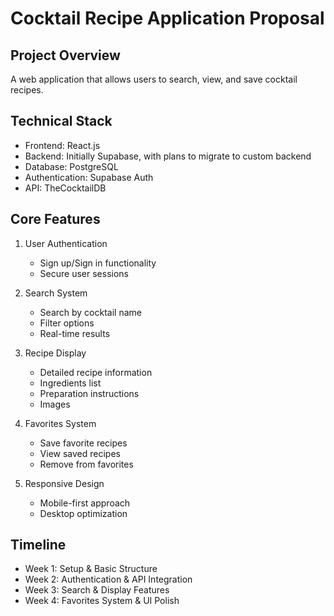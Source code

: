 # Cocktail Recipe Application Proposal

## Project Overview
A web application that allows users to search, view, and save cocktail recipes.

## Technical Stack
- Frontend: React.js
- Backend: Initially Supabase, with plans to migrate to custom backend
- Database: PostgreSQL
- Authentication: Supabase Auth
- API: TheCocktailDB

## Core Features
1. User Authentication
   - Sign up/Sign in functionality
   - Secure user sessions

2. Search System
   - Search by cocktail name
   - Filter options
   - Real-time results

3. Recipe Display
   - Detailed recipe information
   - Ingredients list
   - Preparation instructions
   - Images

4. Favorites System
   - Save favorite recipes
   - View saved recipes
   - Remove from favorites

5. Responsive Design
   - Mobile-first approach
   - Desktop optimization

## Timeline
- Week 1: Setup & Basic Structure
- Week 2: Authentication & API Integration
- Week 3: Search & Display Features
- Week 4: Favorites System & UI Polish 
